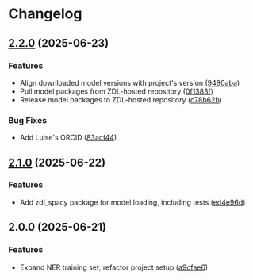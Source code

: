 # Changelog

## [2.2.0](https://github.com/zentrum-lexikographie/spacy-models/compare/v2.1.0...v2.2.0) (2025-06-23)


### Features

* Align downloaded model versions with project's version ([9480aba](https://github.com/zentrum-lexikographie/spacy-models/commit/9480aba429c02289dae913a0fd77f675c748bf34))
* Pull model packages from ZDL-hosted repository ([0f1383f](https://github.com/zentrum-lexikographie/spacy-models/commit/0f1383f2f407bfcfedc3b7c48cf59b77cf9fc42f))
* Release model packages to ZDL-hosted repository ([c78b62b](https://github.com/zentrum-lexikographie/spacy-models/commit/c78b62b454e72af3500508097ea872ec62abff9c))


### Bug Fixes

* Add Luise's ORCID ([83acf44](https://github.com/zentrum-lexikographie/spacy-models/commit/83acf4454edb10fdcc3d523c94f57d4943fd0198))

## [2.1.0](https://github.com/zentrum-lexikographie/spacy-models/compare/v2.0.0...v2.1.0) (2025-06-22)


### Features

* Add zdl_spacy package for model loading, including tests ([ed4e96d](https://github.com/zentrum-lexikographie/spacy-models/commit/ed4e96d322074bae5a3da0478d25d815aced198e))

## 2.0.0 (2025-06-21)


### Features

* Expand NER training set; refactor project setup ([a9cfae6](https://github.com/zentrum-lexikographie/spacy-models-de-hdt-wikiner/commit/a9cfae6d89303f79991c6b46f18c39fad3ef1cf3))
